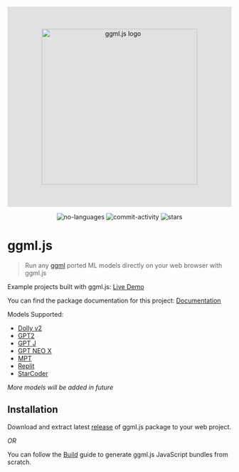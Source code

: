 <div align="center" style="display:flex; align-items:center;justify-content: center;background:#e1e1e1;color:#0f0f0f;padding:50px;">
    <img alt="ggml.js logo" src="https://raw.githubusercontent.com/rahuldshetty/ggml.js/master/docs/_media/logo.png" width="350">
</div>

<p align="center">
    <img alt="no-languages" src="https://img.shields.io/github/languages/count/rahuldshetty/ggml.js?color=red&style=flat-square">
    <img alt="commit-activity" src="https://img.shields.io/github/commit-activity/w/rahuldshetty/ggml.js?color=green&style=flat-square">
   <img alt="stars" src="https://img.shields.io/github/stars/rahuldshetty/ggml.js?style=social">
</p>

# ggml.js

> Run any [ggml](https://github.com/ggerganov/ggml.git) ported ML models directly on your web browser with ggml.js

Example projects built with ggml.js: [Live Demo](https://rahuldshetty.github.io/ggml.js-examples/)

You can find the package documentation for this project: [Documentation](https://rahuldshetty.github.io/ggml.js/) 

Models Supported:
- [Dolly v2](https://github.com/ggerganov/ggml/tree/master/examples/dolly-v2) 
- [GPT2](https://github.com/ggerganov/ggml/tree/master/examples/gpt-2)
- [GPT J](https://github.com/ggerganov/ggml/tree/master/examples/gpt-j)
- [GPT NEO X](https://github.com/ggerganov/ggml/tree/master/examples/gpt-neox)
- [MPT](https://github.com/ggerganov/ggml/tree/master/examples/mpt)
- [Replit](https://github.com/ggerganov/ggml/tree/master/examples/replit)
- [StarCoder](https://github.com/ggerganov/ggml/tree/master/examples/starcoder)

*More models will be added in future*

## Installation

Download and extract latest [release](https://github.com/rahuldshetty/ggml.js/releases) of ggml.js package to your web project.

*OR*

You can follow the [Build](/BUILD.md) guide to generate ggml.js JavaScript bundles from scratch.
